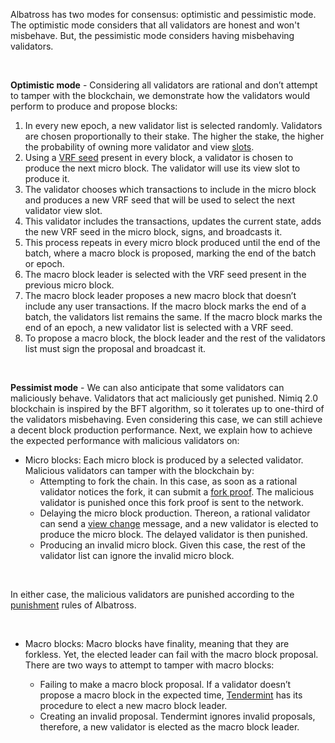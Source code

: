 Albatross has two modes for consensus: optimistic and pessimistic mode. The optimistic mode considers that all validators are honest and won't misbehave. But, the pessimistic mode considers having misbehaving validators.

<br/>

**Optimistic mode** - Considering all validators are rational and don’t attempt to tamper with the blockchain, we demonstrate how the validators would perform to produce and propose blocks:

1. In every new epoch, a new validator list is selected randomly. Validators are chosen proportionally to their stake. The higher the stake, the higher the probability of owning more validator and view [slots](https://github.com/nimiq/albatross-doc/blob/main/Slots.md).
2. Using a [VRF seed](https://github.com/nimiq/albatross-doc/blob/main/VRF.md) present in every block, a validator is chosen to produce the next micro block. The validator will use its view slot to produce it.
3. The validator chooses which transactions to include in the micro block and produces a new VRF seed that will be used to select the next validator view slot.
4. This validator includes the transactions, updates the current state, adds the new VRF seed in the micro block, signs, and broadcasts it.
5. This process repeats in every micro block produced until the end of the batch, where a macro block is proposed, marking the end of the batch or epoch.
6. The macro block leader is selected with the VRF seed present in the previous micro block.
7. The macro block leader proposes a new macro block that doesn’t include any user transactions. If the macro block marks the end of a batch, the validators list remains the same. If the macro block marks the end of an epoch, a new validator list is selected with a VRF seed.
8. To propose a macro block, the block leader and the rest of the validators list must sign the proposal and broadcast it.

<br/>

**Pessimist mode** - We can also anticipate that some validators can maliciously behave. Validators that act maliciously get punished. Nimiq 2.0 blockchain is inspired by the BFT algorithm, so it tolerates up to one-third of the validators misbehaving. Even considering this case, we can still achieve a decent block production performance. Next, we explain how to achieve the expected performance with malicious validators on:

- Micro blocks: Each micro block is produced by a selected validator. Malicious validators can tamper with the blockchain by:
    - Attempting to fork the chain. In this case, as soon as a rational validator notices the fork, it can submit a [fork proof](https://github.com/nimiq/albatross-doc/blob/main/ForkProofs.md). The malicious validator is punished once this fork proof is sent to the network.
    - Delaying the micro block production. Thereon, a rational validator can send a [view change](https://github.com/nimiq/albatross-doc/blob/main/ViewChange.md) message, and a new validator is elected to produce the micro block. The delayed validator is then punished.
    - Producing an invalid micro block. Given this case, the rest of the validator list can ignore the invalid micro block.

<br/>

In either case, the malicious validators are punished according to the [punishment](https://github.com/nimiq/albatross-doc/blob/main/Punishments.md) rules of Albatross.

<br/>

- Macro blocks: Macro blocks have finality, meaning that they are forkless. Yet, the elected leader can fail with the macro block proposal. There are two ways to attempt to tamper with macro blocks:

    - Failing to make a macro block proposal. If a validator doesn’t propose a macro block in the expected time, [Tendermint](https://github.com/nimiq/albatross-doc/blob/main/Tendermint.md) has its procedure to elect a new macro block leader.
    - Creating an invalid proposal. Tendermint ignores invalid proposals, therefore, a new validator is elected as the macro block leader.
